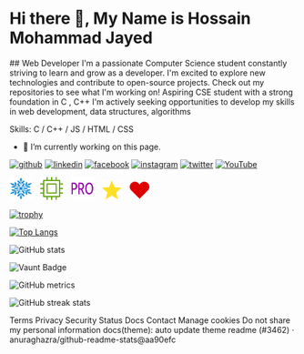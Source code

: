 <h1 allign ="Center"> Hi there 👋, My Name is Hossain Mohammad Jayed </h1>
## Web Developer
I'm a passionate Computer Science student constantly striving to learn and grow as a developer. I'm excited to explore new technologies and contribute to open-source projects. Check out my repositories to see what I'm working on! Aspiring CSE student with a strong foundation in C , C++ I'm actively seeking opportunities to develop my skills in web development, data structures, algorithms

Skills: C / C++ / JS / HTML / CSS

- 🔭 I’m currently working on this page. 


[<img src='https://cdn.jsdelivr.net/npm/simple-icons@3.0.1/icons/github.svg' alt='github' height='40'>](https://github.com/iamhmzayed)  [<img src='https://cdn.jsdelivr.net/npm/simple-icons@3.0.1/icons/linkedin.svg' alt='linkedin' height='40'>](https://www.linkedin.com/in/iamhmzayed/)  [<img src='https://cdn.jsdelivr.net/npm/simple-icons@3.0.1/icons/facebook.svg' alt='facebook' height='40'>](https://www.facebook.com/iamhmzayed)  [<img src='https://cdn.jsdelivr.net/npm/simple-icons@3.0.1/icons/instagram.svg' alt='instagram' height='40'>](https://www.instagram.com/iamhmzayed/)  [<img src='https://cdn.jsdelivr.net/npm/simple-icons@3.0.1/icons/twitter.svg' alt='twitter' height='40'>](https://twitter.com/iamhmzayed)  [<img src='https://cdn.jsdelivr.net/npm/simple-icons@3.0.1/icons/youtube.svg' alt='YouTube' height='40'>](https://www.youtube.com/channel/https://www.youtube.com/channel/UCo_dhXjkUEXGvM8N3COO49Q)  

<a href='https://archiveprogram.github.com/'><img src='https://raw.githubusercontent.com/acervenky/animated-github-badges/master/assets/acbadge.gif' width='40' height='40'></a> <a href='https://docs.github.com/en/developers'><img src='https://raw.githubusercontent.com/acervenky/animated-github-badges/master/assets/devbadge.gif' width='40' height='40'></a> <a href='https://github.com/pricing'><img src='https://raw.githubusercontent.com/acervenky/animated-github-badges/master/assets/pro.gif' width='40' height='40'></a> <a href='https://stars.github.com/'><img src='https://raw.githubusercontent.com/acervenky/animated-github-badges/master/assets/starbadge.gif' width='35' height='35'></a> <a href='https://docs.github.com/en/github/supporting-the-open-source-community-with-github-sponsors'><img src='https://raw.githubusercontent.com/acervenky/animated-github-badges/master/assets/sponsorbadge.gif' width='35' height='35'></a> 

[![trophy](https://github-profile-trophy.vercel.app/?username=iamhmzayed)](https://github.com/ryo-ma/github-profile-trophy)

[![Top Langs](https://github-readme-stats.vercel.app/api/top-langs/?username=iamhmzayed)](https://github.com/anuraghazra/github-readme-stats)

![GitHub stats](https://github-readme-stats.vercel.app/api?username=iamhmzayed&show_icons=true&count_private=true)  

![Vaunt Badge](https://api.vaunt.dev/v1/github/entities/iamhmzayed/contributions?format=svg&private=true)  

![GitHub metrics](https://metrics.lecoq.io/iamhmzayed)  

![GitHub streak stats](https://streak-stats.demolab.com/?user=iamhmzayed)  

Terms
Privacy
Security
Status
Docs
Contact
Manage cookies
Do not share my personal information
docs(theme): auto update theme readme (#3462) · anuraghazra/github-readme-stats@aa90efc

